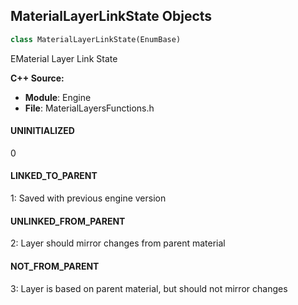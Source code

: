 ## MaterialLayerLinkState Objects

```python
class MaterialLayerLinkState(EnumBase)
```

EMaterial Layer Link State

**C++ Source:**

- **Module**: Engine
- **File**: MaterialLayersFunctions.h

<a id="unreal.MaterialLayerLinkState.UNINITIALIZED"></a>

#### UNINITIALIZED

0

<a id="unreal.MaterialLayerLinkState.LINKED_TO_PARENT"></a>

#### LINKED_TO_PARENT

1: Saved with previous engine version

<a id="unreal.MaterialLayerLinkState.UNLINKED_FROM_PARENT"></a>

#### UNLINKED_FROM_PARENT

2: Layer should mirror changes from parent material

<a id="unreal.MaterialLayerLinkState.NOT_FROM_PARENT"></a>

#### NOT_FROM_PARENT

3: Layer is based on parent material, but should not mirror changes

<a id="unreal.SkeletalMeshTerminationCriterion"></a>